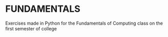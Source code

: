 # FUNDAMENTALS
Exercises made in Python for the Fundamentals of Computing class on the first semester of college 
